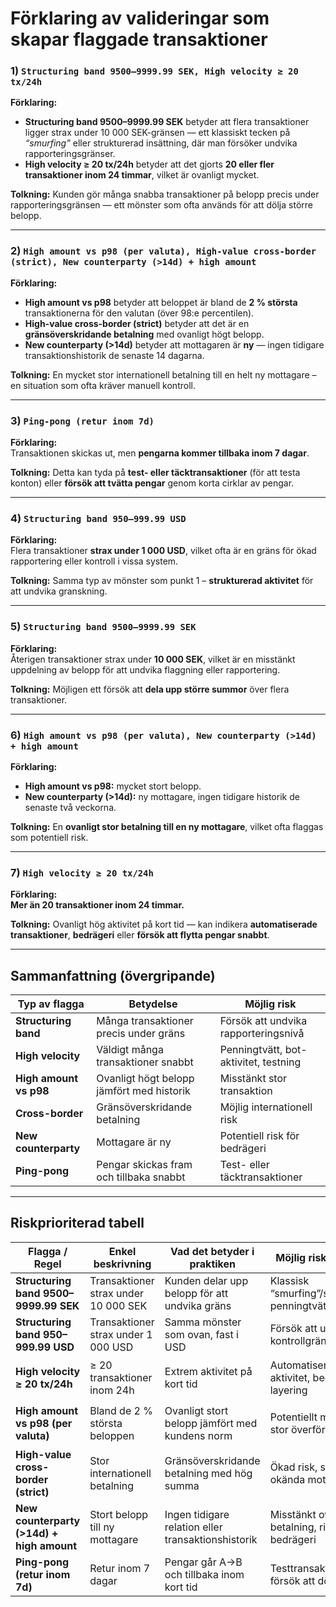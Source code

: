 # Förklaring av valideringar som skapar flaggade transaktioner

### 1) `Structuring band 9500–9999.99 SEK, High velocity ≥ 20 tx/24h`

**Förklaring:**
- **Structuring band 9500–9999.99 SEK** betyder att flera transaktioner ligger strax under 10 000 SEK-gränsen — ett klassiskt tecken på *“smurfing”* eller strukturerad insättning, där man försöker undvika rapporteringsgränser.  
- **High velocity ≥ 20 tx/24h** betyder att det gjorts **20 eller fler transaktioner inom 24 timmar**, vilket är ovanligt mycket.

**Tolkning:** Kunden gör många snabba transaktioner på belopp precis under rapporteringsgränsen — ett mönster som ofta används för att dölja större belopp.

---

### 2) `High amount vs p98 (per valuta), High-value cross-border (strict), New counterparty (>14d) + high amount`

**Förklaring:**
- **High amount vs p98** betyder att beloppet är bland de **2 % största** transaktionerna för den valutan (över 98:e percentilen).  
- **High-value cross-border (strict)** betyder att det är en **gränsöverskridande betalning** med ovanligt högt belopp.  
- **New counterparty (>14d)** betyder att mottagaren är **ny** — ingen tidigare transaktionshistorik de senaste 14 dagarna.

**Tolkning:** En mycket stor internationell betalning till en helt ny mottagare – en situation som ofta kräver manuell kontroll.

---

### 3) `Ping-pong (retur inom 7d)`

**Förklaring:**  
Transaktionen skickas ut, men **pengarna kommer tillbaka inom 7 dagar**.

**Tolkning:** Detta kan tyda på **test- eller täcktransaktioner** (för att testa konton) eller **försök att tvätta pengar** genom korta cirklar av pengar.

---

### 4) `Structuring band 950–999.99 USD`

**Förklaring:**  
Flera transaktioner **strax under 1 000 USD**, vilket ofta är en gräns för ökad rapportering eller kontroll i vissa system.

**Tolkning:** Samma typ av mönster som punkt 1 – **strukturerad aktivitet** för att undvika granskning.

---

### 5) `Structuring band 9500–9999.99 SEK`

**Förklaring:**  
Återigen transaktioner strax under **10 000 SEK**, vilket är en misstänkt uppdelning av belopp för att undvika flaggning eller rapportering.

**Tolkning:** Möjligen ett försök att **dela upp större summor** över flera transaktioner.

---

### 6) `High amount vs p98 (per valuta), New counterparty (>14d) + high amount`

**Förklaring:**  
- **High amount vs p98:** mycket stort belopp.  
- **New counterparty (>14d):** ny mottagare, ingen tidigare historik de senaste två veckorna.

**Tolkning:** En **ovanligt stor betalning till en ny mottagare**, vilket ofta flaggas som potentiell risk.

---

### 7) `High velocity ≥ 20 tx/24h`

**Förklaring:**  
**Mer än 20 transaktioner inom 24 timmar.**

**Tolkning:** Ovanligt hög aktivitet på kort tid — kan indikera **automatiserade transaktioner**, **bedrägeri** eller **försök att flytta pengar snabbt**.

---

## Sammanfattning (övergripande)

| Typ av flagga          | Betydelse                                   | Möjlig risk |
|------------------------|---------------------------------------------|-------------|
| **Structuring band**   | Många transaktioner precis under gräns      | Försök att undvika rapporteringsnivå |
| **High velocity**      | Väldigt många transaktioner snabbt          | Penningtvätt, bot-aktivitet, testning |
| **High amount vs p98** | Ovanligt högt belopp jämfört med historik   | Misstänkt stor transaktion |
| **Cross-border**       | Gränsöverskridande betalning                | Möjlig internationell risk |
| **New counterparty**   | Mottagare är ny                             | Potentiell risk för bedrägeri |
| **Ping-pong**          | Pengar skickas fram och tillbaka snabbt     | Test- eller täcktransaktioner |

---

## Riskprioriterad tabell

| Flagga / Regel                         | Enkel beskrivning                            | Vad det betyder i praktiken                                | Möjlig risk / tolkning                                  | **Risknivå** |
|----------------------------------------|----------------------------------------------|------------------------------------------------------------|---------------------------------------------------------|:-----------:|
| **Structuring band 9500–9999.99 SEK**  | Transaktioner strax under 10 000 SEK         | Kunden delar upp belopp för att undvika gräns              | Klassisk “smurfing”/strukturerad penningtvätt           | 🔴 **Hög** |
| **Structuring band 950–999.99 USD**    | Transaktioner strax under 1 000 USD          | Samma mönster som ovan, fast i USD                         | Försök att undvika kontrollgräns                        | 🔴 **Hög** |
| **High velocity ≥ 20 tx/24h**          | ≥ 20 transaktioner inom 24h                  | Extrem aktivitet på kort tid                               | Automatiserad aktivitet, bedrägeri, layering            | 🟠 **Medel–Hög** |
| **High amount vs p98 (per valuta)**    | Bland de 2 % största beloppen                | Ovanligt stort belopp jämfört med kundens norm             | Potentiellt misstänkt stor överföring                   | 🟠 **Medel–Hög** |
| **High-value cross-border (strict)**   | Stor internationell betalning                 | Gränsöverskridande betalning med hög summa                 | Ökad risk, särskilt vid okända mottagare                | 🔴 **Hög** |
| **New counterparty (>14d) + high amount** | Stort belopp till ny mottagare             | Ingen tidigare relation eller transaktionshistorik         | Misstänkt ovanlig betalning, risk för bedrägeri         | 🟠 **Medel–Hög** |
| **Ping-pong (retur inom 7d)**          | Retur inom 7 dagar                           | Pengar går A→B och tillbaka inom kort tid                  | Testtransaktioner eller försök att dölja spår           | 🔴 **Hög** |
